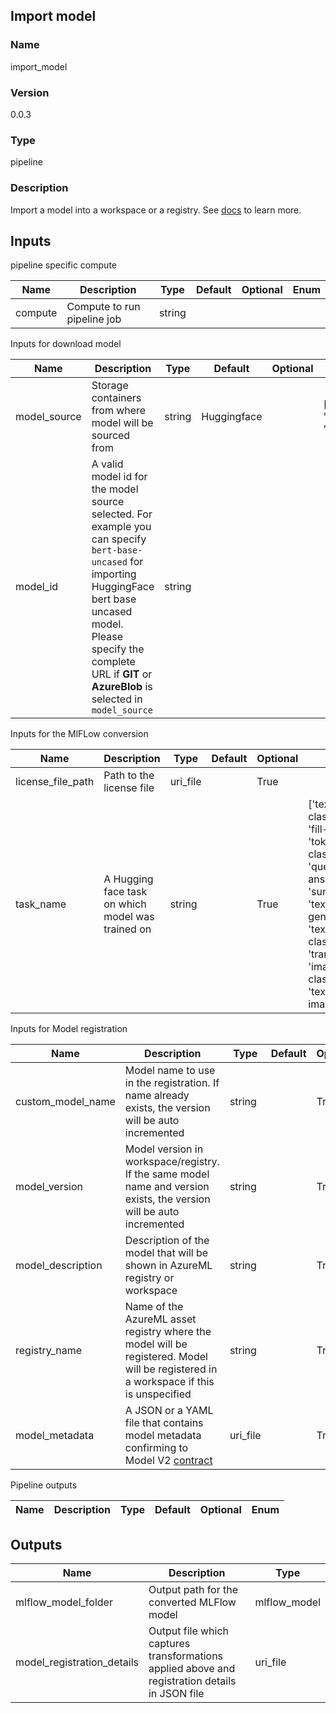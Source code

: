 ## Import model

### Name 

import_model

### Version 

0.0.3

### Type 

pipeline

### Description 

Import a model into a workspace or a registry. See [docs](https://aka.ms/azureml/components/import_model) to learn more.

## Inputs 

pipeline specific compute

| Name    | Description                 | Type   | Default | Optional | Enum |
| ------- | --------------------------- | ------ | ------- | -------- | ---- |
| compute | Compute to run pipeline job | string |         |          |      |

Inputs for download model

| Name         | Description                                                                                                                                                                                                                                  | Type   | Default     | Optional | Enum                                |
| ------------ | -------------------------------------------------------------------------------------------------------------------------------------------------------------------------------------------------------------------------------------------- | ------ | ----------- | -------- | ----------------------------------- |
| model_source | Storage containers from where model will be sourced from                                                                                                                                                                                     | string | Huggingface |          | ['AzureBlob', 'GIT', 'Huggingface'] |
| model_id     | A valid model id for the model source selected. For example you can specify `bert-base-uncased` for importing HuggingFace bert base uncased model. Please specify the complete URL if **GIT** or **AzureBlob** is selected in `model_source` | string |             |          |                                     |

Inputs for the MlFLow conversion

| Name              | Description                                       | Type     | Default | Optional | Enum                                                                                                                                                                                                  |
| ----------------- | ------------------------------------------------- | -------- | ------- | -------- | ----------------------------------------------------------------------------------------------------------------------------------------------------------------------------------------------------- |
| license_file_path | Path to the license file                          | uri_file |         | True     |                                                                                                                                                                                                       |
| task_name         | A Hugging face task on which model was trained on | string   |         | True     | ['text-classification', 'fill-mask', 'token-classification', 'question-answering', 'summarization', 'text-generation', 'text-classification', 'translation', 'image-classification', 'text-to-image'] |

Inputs for Model registration

| Name              | Description                                                                                                                                         | Type     | Default | Optional | Enum |
| ----------------- | --------------------------------------------------------------------------------------------------------------------------------------------------- | -------- | ------- | -------- | ---- |
| custom_model_name | Model name to use in the registration. If name already exists, the version will be auto incremented                                                 | string   |         | True     |      |
| model_version     | Model version in workspace/registry. If the same model name and version exists, the version will be auto incremented                                | string   |         | True     |      |
| model_description | Description of the model that will be shown in AzureML registry or workspace                                                                        | string   |         | True     |      |
| registry_name     | Name of the AzureML asset registry where the model will be registered. Model will be registered in a workspace if this is unspecified               | string   |         | True     |      |
| model_metadata    | A JSON or a YAML file that contains model metadata confirming to Model V2 [contract](https://azuremlschemas.azureedge.net/latest/model.schema.json) | uri_file |         | True     |      |

Pipeline outputs

| Name | Description | Type | Default | Optional | Enum |
| ---- | ----------- | ---- | ------- | -------- | ---- |

## Outputs 

| Name                       | Description                                                                                    | Type         |
| -------------------------- | ---------------------------------------------------------------------------------------------- | ------------ |
| mlflow_model_folder        | Output path for the converted MLFlow model                                                     | mlflow_model |
| model_registration_details | Output file which captures transformations applied above and registration details in JSON file | uri_file     |